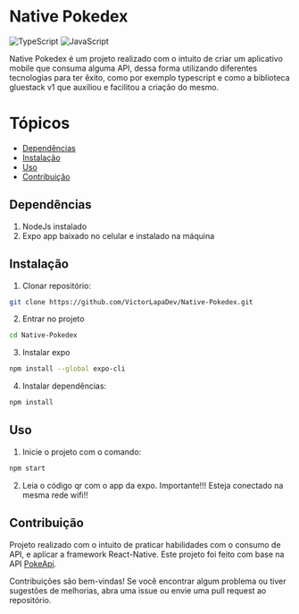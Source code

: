 # Native Pokedex

![TypeScript](https://img.shields.io/badge/typescript-%23007ACC.svg?style=for-the-badge&logo=typescript&logoColor=white) 
![JavaScript](https://img.shields.io/badge/javascript-%23323330.svg?style=for-the-badge&logo=javascript&logoColor=%23F7DF1E)


Native Pokedex é um projeto realizado com o intuito de criar um aplicativo mobile que consuma alguma API, dessa forma utilizando diferentes tecnologias para ter êxito, como por exemplo typescript e como a biblioteca gluestack v1 que auxiliou e facilitou a criação do mesmo.


# Tópicos

- [Dependências](#dependências)
- [Instalação](#instalação)
- [Uso](#uso)
- [Contribuição](#contribuição)


## Dependências
1. NodeJs instalado
2. Expo app baixado no celular e instalado na máquina

## Instalação

1. Clonar repositório:

```bash
git clone https://github.com/VictorLapaDev/Native-Pokedex.git
```

2. Entrar no projeto

```bash
cd Native-Pokedex
```
3. Instalar expo
```bash
npm install --global expo-cli
```


4. Instalar dependências:

```bash
npm install
```


## Uso
  
1. Inicie o projeto com o comando:

```bash
npm start
```
2. Leia o código qr com o app da expo. Importante!!! Esteja conectado na mesma rede wifi!! 



## Contribuição
Projeto realizado com o intuito de praticar habilidades com o consumo de API, e aplicar a framework React-Native. Este projeto foi feito com base na API [PokeApi](https://pokeapi.co/).

Contribuições são bem-vindas! Se você encontrar algum problema ou tiver sugestões de melhorias, abra uma issue ou envie uma pull request ao repositório.
